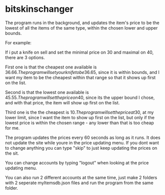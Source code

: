 # bitskinschanger
The program runs in the background, and updates the item's price to be the lowest of all the items of the same type, within the chosen lower and upper bounds.

For example:

If i put a knife on sell and set the minimal price on 30 and maximal on 40, there are 3 options.

First one is that the cheapest one available is 36.66$. The program will set your knife to be 36.65$, since it is within bounds, and I want my item to be the cheapest within that range so that it shows up first on the list.

Second is that the lowest one available is 45.55$. The program will set the price on 40$, since its the upper bound I chose, and with that price, the item will show up first on the list.

Third one is the the cheapest is 10$. The program will set the price at 30$, at my lower limit, since I want the item to show up first on the list, but only if the lowest price is within the chosen range - any lower than that is too cheap for me.

The program updates the prices every 60 seconds as long as it runs. It does not update the site while youre in the price updating menu. If you dont want to change anything you can type "skip" to just keep updating the prices on the sit.

You can change accounts by typing "logout" when looking at the price updating menu.

You can also run 2 different accounts at the same time, just make 2 folders with 2 seperate myItemsdb.json files and run the program from the same folder.
